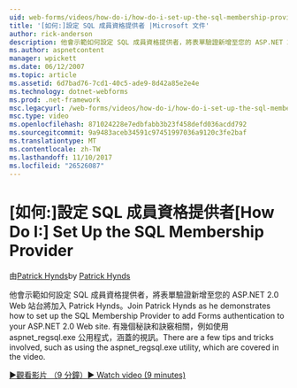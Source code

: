 ```yaml
---
uid: web-forms/videos/how-do-i/how-do-i-set-up-the-sql-membership-provider
title: '[如何:]設定 SQL 成員資格提供者 |Microsoft 文件'
author: rick-anderson
description: 他會示範如何設定 SQL 成員資格提供者，將表單驗證新增至您的 ASP.NET 2.0 Web 站台將加入 Patrick Hynds。 有幾個秘訣...
ms.author: aspnetcontent
manager: wpickett
ms.date: 06/12/2007
ms.topic: article
ms.assetid: 6d7bad76-7cd1-40c5-ade9-8d42a85e2e4e
ms.technology: dotnet-webforms
ms.prod: .net-framework
msc.legacyurl: /web-forms/videos/how-do-i/how-do-i-set-up-the-sql-membership-provider
msc.type: video
ms.openlocfilehash: 871024228e7edbfabb3b23f458defd036acdd792
ms.sourcegitcommit: 9a9483aceb34591c97451997036a9120c3fe2baf
ms.translationtype: MT
ms.contentlocale: zh-TW
ms.lasthandoff: 11/10/2017
ms.locfileid: "26526087"
---
```

<a name="how-do-i-set-up-the-sql-membership-provider"></a><span data-ttu-id="df270-104">[如何:]設定 SQL 成員資格提供者</span><span class="sxs-lookup"><span data-stu-id="df270-104">[How Do I:] Set Up the SQL Membership Provider</span></span>
====================
<span data-ttu-id="df270-105">由[Patrick Hynds](https://twitter.com/patrickhynds)</span><span class="sxs-lookup"><span data-stu-id="df270-105">by [Patrick Hynds](https://twitter.com/patrickhynds)</span></span>

<span data-ttu-id="df270-106">他會示範如何設定 SQL 成員資格提供者，將表單驗證新增至您的 ASP.NET 2.0 Web 站台將加入 Patrick Hynds。</span><span class="sxs-lookup"><span data-stu-id="df270-106">Join Patrick Hynds as he demonstrates how to set up the SQL Membership Provider to add Forms authentication to your ASP.NET 2.0 Web site.</span></span> <span data-ttu-id="df270-107">有幾個秘訣和訣竅相關，例如使用 aspnet\_regsql.exe 公用程式，涵蓋的視訊。</span><span class="sxs-lookup"><span data-stu-id="df270-107">There are a few tips and tricks involved, such as using the aspnet\_regsql.exe utility, which are covered in the video.</span></span>

[<span data-ttu-id="df270-108">&#9654;觀看影片 （9 分鐘）</span><span class="sxs-lookup"><span data-stu-id="df270-108">&#9654; Watch video (9 minutes)</span></span>](https://channel9.msdn.com/Blogs/ASP-NET-Site-Videos/how-do-i-set-up-the-sql-membership-provider)
